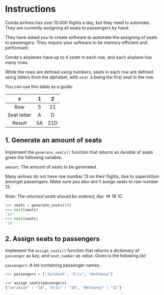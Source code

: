 # Instructions

Conda airlines has over 10.000 flights a day, but they need to automate. They are currently assigning all seats to passengers by hand.

They have asked _you_ to create software to automate the assigning of seats to passengers. They require your software to be memory efficient and performant.

Conda's airplanes have up to _4 seats_ in each row, and each airplane has many rows.

While the rows are defined using numbers, seats in each row are defined using letters from the alphabet, with `seat A` being the first _seat_ in the row.

You can use this table as a guide:

| x             | 1         | 2     |
| :----:        | :----:    | :----:|
| Row           | 5         | 21    |
| Seat letter   | A         | D     |
| Result        | 5A        | 21D   |

## 1. Generate an amount of seats

Implement the `generate_seats()` function that returns an _iterable_ of seats given the following variable:

`amount`: The amount of seats to be generated.

Many airlines do not have _row_ number 13 on their flights, due to superstition amongst passengers. Make sure you also _don't_ assign seats to _row_ number 13.

_Note: The returned seats should be ordered, like: 1A 1B 1C._

```python
>>> seats = generate_seats(10)
>>> next(seats)
"1A"
>>> next(seats)
"1B"
```

## 2. Assign seats to passengers

Implement the `assign_seats()` function that returns a _dictionary_ of `passenger` as _key_, and `seat_number` as _value_. Given is the following _list_:

`passengers`: A list containing passenger names.

```python
>>> passengers = ["Jerimiah", "Eric", "Bethaney"]

>>> assign_seats(passengers)
{"Jerimiah" : "1A", "Eric" : "1B", "Bethaney" : "1C"}
```
